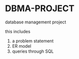 # DBMA-PROJECT
database management project 


this includes 
  1) a problem statement
  2) ER model
  3) queries through SQL
  
  
